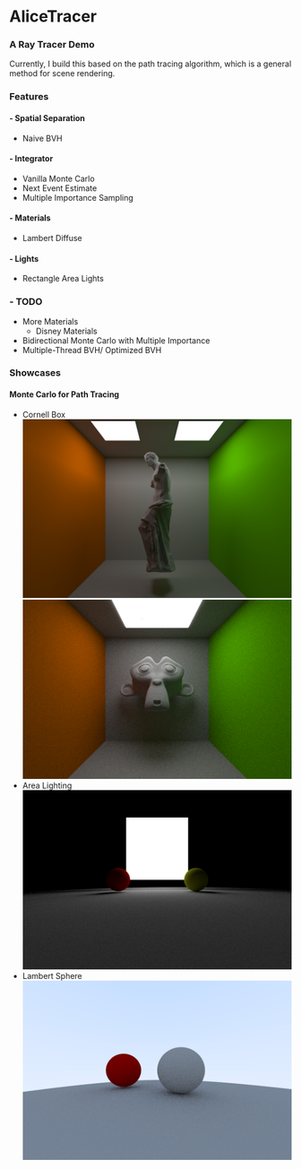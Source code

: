 # AliceTracer
### A Ray Tracer Demo 
Currently, I build this based on the path tracing algorithm, which is a general method for scene rendering.

### Features
#### - Spatial Separation
- Naive BVH
####  - Integrator
- Vanilla Monte Carlo 
- Next Event Estimate
- Multiple Importance Sampling
#### - Materials
- Lambert Diffuse

#### - Lights
- Rectangle Area Lights

### - TODO
- More Materials
    - Disney Materials
- Bidirectional Monte Carlo with Multiple Importance
- Multiple-Thread BVH/ Optimized BVH

### Showcases
#### Monte Carlo for Path Tracing
- Cornell Box
![](showcases/two_nee_500spp.png)
![](showcases/monkey3.png)
- Area Lighting
![](showcases/area_lights.png)
- Lambert Sphere
![](showcases/first_demo.png)

